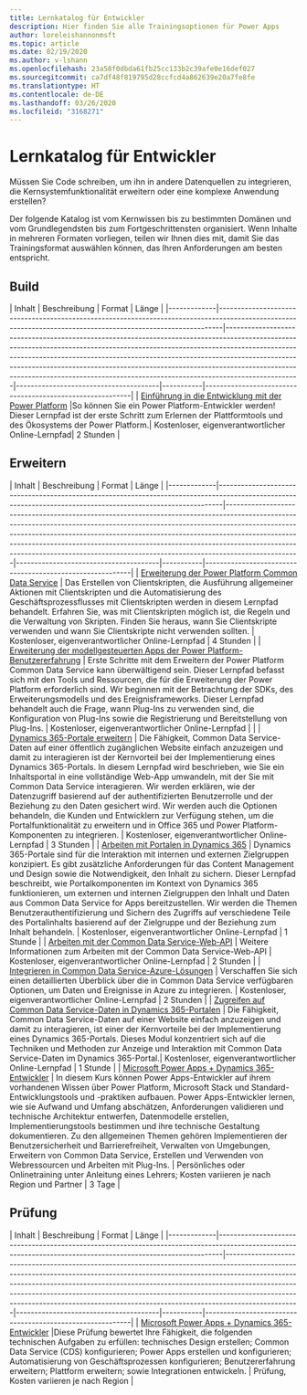 ```yaml
---
title: Lernkatalog für Entwickler
description: Hier finden Sie alle Trainingsoptionen für Power Apps
author: loreleishannonmsft
ms.topic: article
ms.date: 02/19/2020
ms.author: v-lshann
ms.openlocfilehash: 23a58f0dbda61fb25cc133b2c39afe0e16def027
ms.sourcegitcommit: ca7df48f819795d28ccfcd4a862639e20a7fe8fe
ms.translationtype: HT
ms.contentlocale: de-DE
ms.lasthandoff: 03/26/2020
ms.locfileid: "3168271"
---
```

# <a name="developer-learning-catalog"></a>Lernkatalog für Entwickler

Müssen Sie Code schreiben, um ihn in andere Datenquellen zu integrieren, die Kernsystemfunktionalität erweitern oder eine komplexe Anwendung erstellen?

Der folgende Katalog ist vom Kernwissen bis zu bestimmten Domänen und vom Grundlegendsten bis zum Fortgeschrittensten organisiert. Wenn Inhalte in mehreren Formaten vorliegen, teilen wir Ihnen dies mit, damit Sie das Trainingsformat auswählen können, das Ihren Anforderungen am besten entspricht.

## <a name="build"></a>Build<a name="build"></a>
| Inhalt  | Beschreibung     | Format     | Länge    | 
|-------------|-------------------------------------------------------------------------------------------------------------------------------------------------------------|--------------------------------------------------------------------------------------------------------------------------------------------------------------------------------------------------------------------------------------------------------------------------------------------------------------------------------------------------------------------------------------------------------------------------|---------------------------------------|-----------|----------------------------------------------------------|
| [Einführung in die Entwicklung mit der Power Platform](https://docs.microsoft.com/learn/paths/intro-developing-power-platform/) |So können Sie ein Power Platform-Entwickler werden! Dieser Lernpfad ist der erste Schritt zum Erlernen der Plattformtools und des Ökosystems der Power Platform.|  Kostenloser, eigenverantwortlicher Online-Lernpfad|  2 Stunden |
## <a name="extend"></a>Erweitern<a name="extend"></a>
| Inhalt  | Beschreibung     | Format     | Länge    | 
|-------------|-------------------------------------------------------------------------------------------------------------------------------------------------------------|--------------------------------------------------------------------------------------------------------------------------------------------------------------------------------------------------------------------------------------------------------------------------------------------------------------------------------------------------------------------------------------------------------------------------|---------------------------------------|-----------|----------------------------------------------------------|
| [Erweiterung der Power Platform Common Data Service](https://docs.microsoft.com/learn/paths/extend-power-platform-model-driven-app/)                  | Das Erstellen von Clientskripten, die Ausführung allgemeiner Aktionen mit Clientskripten und die Automatisierung des Geschäftsprozessflusses mit Clientskripten werden in diesem Lernpfad behandelt. Erfahren Sie, was mit Clientskripten möglich ist, die Regeln und die Verwaltung von Skripten. Finden Sie heraus, wann Sie Clientskripte verwenden und wann Sie Clientskripte nicht verwenden sollten.  | Kostenloser, eigenverantwortlicher Online-Lernpfad                                          | 4 Stunden |
| [Erweiterung der modellgesteuerten Apps der Power Platform-Benutzererfahrung](https://docs.microsoft.com/learn/paths/extend-power-platform-common-data-service/) | Erste Schritte mit dem Erweitern der Power Platform Common Data Service kann überwältigend sein. Dieser Lernpfad befasst sich mit den Tools und Ressourcen, die für die Erweiterung der Power Platform erforderlich sind. Wir beginnen mit der Betrachtung der SDKs, des Erweiterungsmodells und des Ereignisframeworks. Dieser Lernpfad behandelt auch die Frage, wann Plug-Ins zu verwenden sind, die Konfiguration von Plug-Ins sowie die Registrierung und Bereitstellung von Plug-Ins.  | Kostenloser, eigenverantwortlicher Online-Lernpfad                                          |         |
| [Dynamics 365-Portale erweitern](https://docs.microsoft.com/learn/paths/extend-dynamics-365-portals/)                                                  | Die Fähigkeit, Common Data Service-Daten auf einer öffentlich zugänglichen Website einfach anzuzeigen und damit zu interagieren ist der Kernvorteil bei der Implementierung eines Dynamics 365-Portals. In diesem Lernpfad wird beschrieben, wie Sie ein Inhaltsportal in eine vollständige Web-App umwandeln, mit der Sie mit Common Data Service interagieren. Wir werden erklären, wie der Datenzugriff basierend auf der authentifizierten Benutzerrolle und der Beziehung zu den Daten gesichert wird. Wir werden auch die Optionen behandeln, die Kunden und Entwicklern zur Verfügung stehen, um die Portalfunktionalität zu erweitern und in Office 365 und Power Platform-Komponenten zu integrieren.    | Kostenloser, eigenverantwortlicher Online-Lernpfad                                          | 3 Stunden |
| [Arbeiten mit Portalen in Dynamics 365](https://docs.microsoft.com/learn/paths/work-with-portals-in-dynamics-365/)                                      | Dynamics 365-Portale sind für die Interaktion mit internen und externen Zielgruppen konzipiert. Es gibt zusätzliche Anforderungen für das Content Management und Design sowie die Notwendigkeit, den Inhalt zu sichern. Dieser Lernpfad beschreibt, wie Portalkomponenten im Kontext von Dynamics 365 funktionieren, um externen und internen Zielgruppen den Inhalt und Daten aus Common Data Service for Apps bereitzustellen. Wir werden die Themen Benutzerauthentifizierung und Sichern des Zugriffs auf verschiedene Teile des Portalinhalts basierend auf der Zielgruppe und der Beziehung zum Inhalt behandeln.  | Kostenloser, eigenverantwortlicher Online-Lernpfad                                          | 1 Stunde  |
| [Arbeiten mit der Common Data Service-Web-API](https://docs.microsoft.com/learn/modules/common-data-service-web-api/)                                      | Weitere Informationen zum Arbeiten mit der Common Data Service-Web-API   | Kostenloser, eigenverantwortlicher Online-Lernpfad                                          | 2 Stunden |
| [Integrieren in Common Data Service-Azure-Lösungen](https://docs.microsoft.com/learn/modules/integrate-common-data-service-azure-solutions/)            | Verschaffen Sie sich einen detaillierten Überblick über die in Common Data Service verfügbaren Optionen, um Daten und Ereignisse in Azure zu integrieren.   | Kostenloser, eigenverantwortlicher Online-Lernpfad                                          | 2 Stunden |
| [Zugreifen auf Common Data Service-Daten in Dynamics 365-Portalen](https://docs.microsoft.com/learn/modules/access-common-data-service-dynamics-365/)        | Die Fähigkeit, Common Data Service-Daten auf einer Website einfach anzuzeigen und damit zu interagieren, ist einer der Kernvorteile bei der Implementierung eines Dynamics 365-Portals. Dieses Modul konzentriert sich auf die Techniken und Methoden zur Anzeige und Interaktion mit Common Data Service-Daten im Dynamics 365-Portal.| Kostenloser, eigenverantwortlicher Online-Lernpfad                                          | 1 Stunde  |
| [Microsoft Power Apps + Dynamics 365-Entwickler](https://docs.microsoft.com/learn/certifications/courses/mb-400t00)                             | In diesem Kurs können Power Apps-Entwickler auf ihrem vorhandenen Wissen über Power Platform, Microsoft Stack und Standard-Entwicklungstools und -praktiken aufbauen. Power Apps-Entwickler lernen, wie sie Aufwand und Umfang abschätzen, Anforderungen validieren und technische Architektur entwerfen, Datenmodelle erstellen, Implementierungstools bestimmen und ihre technische Gestaltung dokumentieren. Zu den allgemeinen Themen gehören Implementieren der Benutzersicherheit und Barrierefreiheit, Verwalten von Umgebungen, Erweitern von Common Data Service, Erstellen und Verwenden von Webressourcen und Arbeiten mit Plug-Ins. | Persönliches oder Onlinetraining unter Anleitung eines Lehrers; Kosten variieren je nach Region und Partner | 3 Tage  |
## <a name="exam"></a>Prüfung<a name="exam"></a>
| Inhalt  | Beschreibung     | Format     | Länge    | 
|-------------|-------------------------------------------------------------------------------------------------------------------------------------------------------------|--------------------------------------------------------------------------------------------------------------------------------------------------------------------------------------------------------------------------------------------------------------------------------------------------------------------------------------------------------------------------------------------------------------------------|---------------------------------------|-----------|----------------------------------------------------------|
| [Microsoft Power Apps + Dynamics 365-Entwickler](https://docs.microsoft.com/learn/certifications/exams/mb-400) |Diese Prüfung bewertet Ihre Fähigkeit, die folgenden technischen Aufgaben zu erfüllen: technisches Design erstellen; Common Data Service (CDS) konfigurieren; Power Apps erstellen und konfigurieren; Automatisierung von Geschäftsprozessen konfigurieren; Benutzererfahrung erweitern; Plattform erweitern; sowie Integrationen entwickeln. |  Prüfung, Kosten variieren je nach Region |
